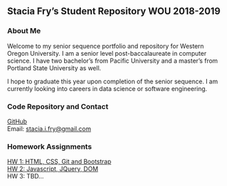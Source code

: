 ## Stacia Fry’s Student Repository WOU 2018-2019

### About Me
Welcome to my senior sequence portfolio and repository for Western Oregon University. I am a senior level post-baccalaureate in computer science. I have two bachelor’s from Pacific University and a master’s from Portland State University as well. 

I hope to graduate this year upon completion of the senior sequence. I am currently looking into careers in data science or software engineering.

### Code Repository and Contact

[GitHub](https://github.com/siphry/siphry.github.io)  
Email: stacia.i.fry@gmail.com

### Homework Assignments
[HW 1: HTML, CSS, Git and Bootstrap](https://siphry.github.io/HW1/HTML)  
[HW 2: Javascript, JQuery, DOM](https://siphry.github.io/HW2)  
HW 3: TBD...